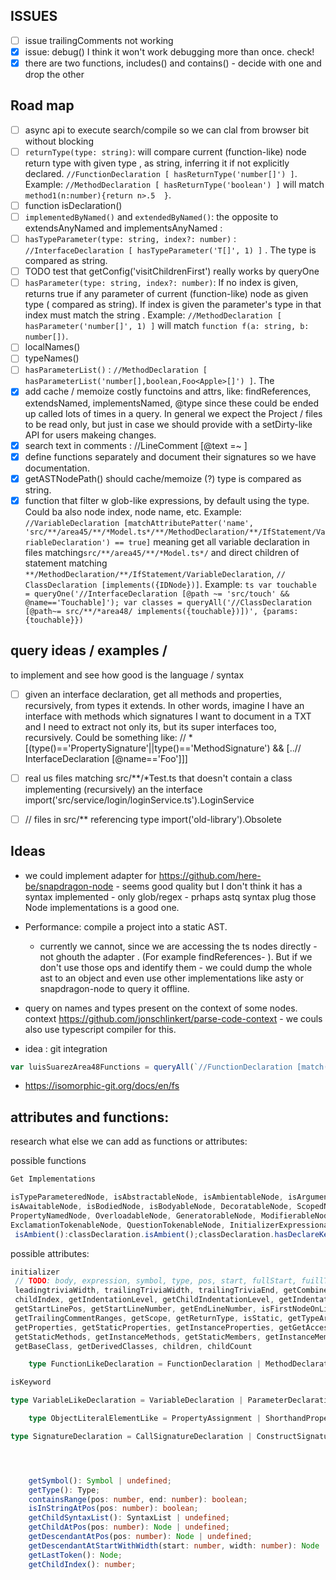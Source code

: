 ## ISSUES

- [ ] issue trailingComments not working
- [x] issue: debug() I think it won't work debugging more than once. check!
- [x] there are two functions, includes() and contains() - decide with one and drop the other

## Road map

- [ ] async api to execute search/compile so we can clal from browser bit without blocking
- [ ] `returnType(type: string)`: will compare current (function-like) node return type with given type , as
  string, inferring it if not explicitly declared. `//FunctionDeclaration [ hasReturnType('number[]') ]`.
  Example: `//MethodDeclaration [ hasReturnType('boolean') ]` will match `method1(n:number){return n>.5  }`.
- [ ] function isDeclaration()
- [ ] `implementedByNamed()` and `extendedByNamed()`: the opposite to extendsAnyNamed and implementsAnyNamed :
- [ ] `hasTypeParameter(type: string, index?: number)` : `//InterfaceDeclaration [ hasTypeParameter('T[]', 1)
  ]` . The type is compared as string.
- [ ] TODO test that getConfig('visitChildrenFirst') really works by queryOne 
- [ ] `hasParameter(type: string, index?: number)`: If no index is given, returns true if any parameter of
  current (function-like) node as given type ( compared as string). If index is given the parameter's type in
  that index must match the string . Example: `//MethodDeclaration [ hasParameter('number[]', 1) ]` will match
  `function f(a: string, b: number[])`.
- [ ] localNames()
- [ ] typeNames() 
- [ ] `hasParameterList()` : `//MethodDeclaration [ hasParameterList('number[],boolean,Foo<Apple>[]') ]`. The
- [x] add cache / memoize costly functoins and attrs, like: findReferences, extendsNamed, implementsNamed,
  @type since these could be ended up called lots of times in a query. In general we expect the Project /
  files to be read only, but just in case we should provide with a setDirty-like API for users makeing
  changes. 
- [x] search text in comments : //LineComment [@text =~ ]
- [x] define functions separately and document their signatures so we have documentation.
- [x] getASTNodePath() should cache/memoize (?)
  type is compared as string.
- [x] function that filter w glob-like expressions, by default using the type. Could ba also node index, node
  name, etc. Example: `//VariableDeclaration [matchAttributePatter('name',
  'src/**/area45/**/*Model.ts*/**/MethodDeclaration/**/IfStatement/VariableDeclaration') == true]` meaning
  get all variable declaration in files matching`src/**/area45/**/*Model.ts*/` and direct children of
  statement matching `**/MethodDeclaration/**/IfStatement/VariableDeclaration`,   `// ClassDeclaration
  [implements({IDNode})]`. Example: ```ts var touchable = queryOne('//InterfaceDeclaration [@path ~=
  'src/touch' && @name=='Touchable]'); var classes = queryAll('//ClassDeclaration [@path~= src/**/*area48/
  implements({touchable})])', {params: {touchable}})
      ```

## query ideas / examples / 

to implement and see how good is the language / syntax

- [ ] given an interface declaration, get all methods and properties, recursively, from types it extends. In
     other words, imagine I have an interface with methods which signatures I want to document in a TXT and I
     need to extract not only its, but its super interfaces too, recursively.  Could be something like: // *
     [(type()=='PropertySignature'||type()=='MethodSignature') && [..// InterfaceDeclaration [@name=='Foo']]]

- [ ]  real us files matching src/**/*Test.ts that doesn't contain a class implementing (recursively) an the
  interface import('src/service/login/loginService.ts').LoginService
- [ ] // files in src/** referencing type import('old-library').Obsolete


## Ideas

 * we could implement adapter for https://github.com/here-be/snapdragon-node  - seems good quality but I don't
   think it has a syntax implemented - only glob/regex - prhaps astq syntax plug those Node implementations is
   a good one.

 * Performance: compile a project into a static AST. 
   * currently we cannot, since we are accessing the ts nodes directly - not ghouth the adapter . (For example
     findReferences- ). But if we don't use those ops and identify them - we could dump the whole ast to an
     object and even use other implementations like asty or snapdragon-node  to query it offline.

 * query on names and types present on the context of some nodes. context
   https://github.com/jonschlinkert/parse-code-context - we couls also use typescript compiler for this.

 <!-- * docs say "function parameters can be any expression, so I shulld be able to flat / map an expression. problem: // InterfaceDeclaration [@name=='Foo'] -->
 * idea  : git integration

```ts
var luisSuarezArea48Functions = queryAll(`//FunctionDeclaration [match(@path, 'src/**/*area48/**/*.ts')==true && git('lastModifiedBy')=='luisSuarez']`)
```
 * https://isomorphic-git.org/docs/en/fs

## attributes and functions: 

research what else we can add as functions or attributes:

possible functions
```ts
Get Implementations

isTypeParameteredNode, isAbstractableNode, isAmbientableNode, isArgumentedNode, isAsyncableNode,
isAwaitableNode, isBodiedNode, isBodyableNode, DecoratableNode, ScopedNode, staticableNode,
PropertyNamedNode, OverloadableNode, GeneratorableNode, ModifierableNode, JSDocableNode, ReadonlyableNode,
ExclamationTokenableNode, QuestionTokenableNode, InitializerExpressionableNode, PropertyNamedNode
 isAmbient():classDeclaration.isAmbient();classDeclaration.hasDeclareKeyword()
```

possible attributes:
```ts
initializer
 // TODO: body, expression, symbol, type, pos, start, fullStart, fuillText, width, fullWIdth,
 leadingtriviaWidth, trailingTriviaWidth, trailingTriviaEnd, getCombinedModifierFlags, getLastToken,
 childIndex, getIndentationLevel, getChildIndentationLevel, getIndentationText, getChildIndentationText,
 getStartLinePos, getStartLineNumber, getEndLineNumber, isFirstNodeOnLine, getLeadingCommentRanges,
 getTrailingCommentRanges, getScope, getReturnType, isStatic, getTypeArguments, getTypeParameters,
 getProperties, getStaticProperties, getInstanceProperties, getGetAccessors, getSetAccessors, getMethods,
 getStaticMethods, getInstanceMethods, getStaticMembers, getInstanceMembers, getMembers, getBaseTypes,.
 getBaseClass, getDerivedClasses, children, childCount

    type FunctionLikeDeclaration = FunctionDeclaration | MethodDeclaration | GetAccessorDeclaration | SetAccessorDeclaration | ConstructorDeclaration | FunctionExpression | ArrowFunction;

isKeyword

type VariableLikeDeclaration = VariableDeclaration | ParameterDeclaration | BindingElement | PropertyDeclaration | PropertyAssignment | PropertySignature | JsxAttribute | ShorthandPropertyAssignment | EnumMember | JSDocPropertyTag | JSDocParameterTag;

    type ObjectLiteralElementLike = PropertyAssignment | ShorthandPropertyAssignment | SpreadAssignment | MethodDeclaration | AccessorDeclaration;

type SignatureDeclaration = CallSignatureDeclaration | ConstructSignatureDeclaration | MethodSignature | IndexSignatureDeclaration | FunctionTypeNode | ConstructorTypeNode | JSDocFunctionType | FunctionDeclaration | MethodDeclaration | ConstructorDeclaration | AccessorDeclaration | FunctionExpression | ArrowFunction;




    getSymbol(): Symbol | undefined;
    getType(): Type;
    containsRange(pos: number, end: number): boolean;
    isInStringAtPos(pos: number): boolean;
    getChildSyntaxList(): SyntaxList | undefined;
    getChildAtPos(pos: number): Node | undefined;
    getDescendantAtPos(pos: number): Node | undefined;
    getDescendantAtStartWithWidth(start: number, width: number): Node | undefined;
    getLastToken(): Node;
    getChildIndex(): number;
```


<!-- // ClassDeclaration [ 
  ./Identifier [

    includes(debug(kindName(parent(parent(findReferences())))), 'HeritageClause')
    
  ]
] -->
<!-- 
// * [ 
  /HeritageClause/ExpressionWithTypeArguments/Identifier [@text=='I2' ||   
    includes(debug(text(../*/../*)), name(..//InterfaceDeclaration))
    
  ]
] -->